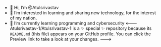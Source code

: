 - 👋 Hi, I’m @Atulsrivastav
- 👀 I’m interested in learning and sharing new technology, for the interest of my nation.
- 🌱 I’m currently learning programming and cybersecurity 
<---
Atulsrivastav-1/Atulsrivastav-1 is a ✨ special ✨ repository because its `README.md` (this file) appears on your GitHub profile.
You can click the Preview link to take a look at your changes.
--->
